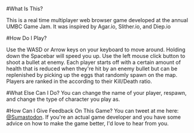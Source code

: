 #What Is This?

This is a real time multiplayer web browser game developed at the annual UMBC Game Jam. It was inspired by Agar.io, Slither.io, and Diep.io

#How Do I Play?

Use the WASD or Arrow keys on your keyboard to move around. Holding down the Spacebar will speed you up. Use the left mouse click button to shoot a bullet at enemy. Each player starts off with a certain amount of health that is reduced when they're hit by an enemy bullet but can be replenished by picking up the eggs that randomly spawn on the map. Players are ranked in the according to their Kill/Death ratio.

#What Else Can I Do?
You can change the name of your player, respawn, and change the type of character you play as. 

#How Can I Give Feedback On This Game?
You can tweet at me here: [@Sumastodon](https://twitter.com/Sumastodon). If you're an actual game developer and you have some advice on how to make the game better, I'd love to hear from you.
